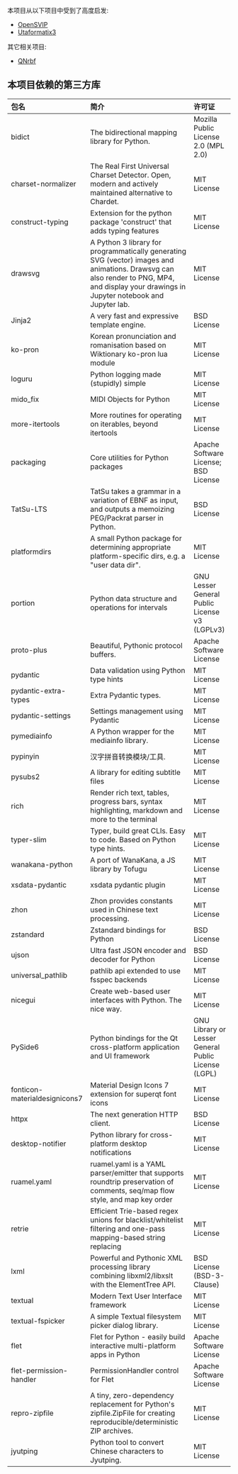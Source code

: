 本项目从以下项目中受到了高度启发:

- [OpenSVIP](https://github.com/yqzhishen/opensvip)
- [Utaformatix3](https://github.com/sdercolin/utaformatix3)

其它相关项目:

- [QNrbf](https://github.com/SineStriker/QNrbf)

## 本项目依赖的第三方库
| 包名                            | 简介                                                                                                                                                                                          | 许可证                                                 |
|:----------------------------- |:------------------------------------------------------------------------------------------------------------------------------------------------------------------------------------------- |:--------------------------------------------------- |
| bidict                        | The bidirectional mapping library for Python.                                                                                                                                               | Mozilla Public License 2.0 (MPL 2.0)                |
| charset-normalizer            | The Real First Universal Charset Detector. Open, modern and actively maintained alternative to Chardet.                                                                                     | MIT License                                         |
| construct-typing              | Extension for the python package 'construct' that adds typing features                                                                                                                      | MIT License                                         |
| drawsvg                       | A Python 3 library for programmatically generating SVG (vector) images and animations.  Drawsvg can also render to PNG, MP4, and display your drawings in Jupyter notebook and Jupyter lab. | MIT License                                         |
| Jinja2                        | A very fast and expressive template engine.                                                                                                                                                 | BSD License                                         |
| ko-pron                       | Korean pronunciation and romanisation based on Wiktionary ko-pron lua module                                                                                                                                                  | MIT License                                         |
| loguru                        | Python logging made (stupidly) simple                                                                                                                                                       | MIT License                                         |
| mido_fix                      | MIDI Objects for Python                                                                                                                                                                     | MIT License                                         |
| more-itertools                | More routines for operating on iterables, beyond itertools                                                                                                                                  | MIT License                                         |
| packaging                     | Core utilities for Python packages                                                                                                                                                          | Apache Software License; BSD License                |
| TatSu-LTS                     | TatSu takes a grammar in a variation of EBNF as input, and outputs a memoizing PEG/Packrat parser in Python.                                                                                                 | BSD License                                         |
| platformdirs                  | A small Python package for determining appropriate platform-specific dirs, e.g. a "user data dir".                                                                                          | MIT License                                         |
| portion                       | Python data structure and operations for intervals                                                                                                                                          | GNU Lesser General Public License v3 (LGPLv3)       |
| proto-plus                    | Beautiful, Pythonic protocol buffers.                                                                                                                                                       | Apache Software License                             |
| pydantic                      | Data validation using Python type hints                                                                                                                                                     | MIT License                                         |
| pydantic-extra-types          | Extra Pydantic types.                                                                                                                                                                       | MIT License                                         |
| pydantic-settings          | Settings management using Pydantic                                                                                                                                                                       | MIT License                                         |
| pymediainfo                   | A Python wrapper for the mediainfo library.                                                                                                                                                 | MIT License                                         |
| pypinyin                      | 汉字拼音转换模块/工具.                                                                                                                                                                                | MIT License                                         |
| pysubs2                       | A library for editing subtitle files                                                                                                                             | MIT License                                         |
| rich                          | Render rich text, tables, progress bars, syntax highlighting, markdown and more to the terminal                                                                                             | MIT License                                         |
| typer-slim                    | Typer, build great CLIs. Easy to code. Based on Python type hints.                                                                                                                          | MIT License                                         |
| wanakana-python               | A port of WanaKana, a JS library by Tofugu                                                                                                                                                  | MIT License                                         |
| xsdata-pydantic               | xsdata pydantic plugin                                                                                                                                                              | MIT License                                         |
| zhon                          | Zhon provides constants used in Chinese text processing.                                                                                                                                    | MIT License                                         |
| zstandard                     | Zstandard bindings for Python                                                                                                                                                               | BSD License                                         |
| ujson                         | Ultra fast JSON encoder and decoder for Python                                                                                                                                              | BSD License                                         |
| universal_pathlib             | pathlib api extended to use fsspec backends                                                                                                                                                 | MIT License                                         |
| nicegui                       | Create web-based user interfaces with Python. The nice way.                                                                                                                                 | MIT License                                         |
| PySide6                       | Python bindings for the Qt cross-platform application and UI framework                                                                                                                      | GNU Library or Lesser General Public License (LGPL) |
| fonticon-materialdesignicons7 | Material Design Icons 7 extension for superqt font icons                                                                                                                                    | MIT License                                         |
| httpx                         | The next generation HTTP client.                                                                                                                                                            | BSD License                                         |
| desktop-notifier              | Python library for cross-platform desktop notifications                                                                                                                                     | MIT License                                         |
| ruamel.yaml                   | ruamel.yaml is a YAML parser/emitter that supports roundtrip preservation of comments, seq/map flow style, and map key order                                                                | MIT License                                         |
| retrie                        | Efficient Trie-based regex unions for blacklist/whitelist filtering and one-pass mapping-based string replacing                                                            | MIT License                                         |
| lxml                          | Powerful and Pythonic XML processing library combining libxml2/libxslt with the ElementTree API.                                                                 | BSD License (BSD-3-Clause)                          |
| textual                       | Modern Text User Interface framework                                                                 | MIT License                                         |
| textual-fspicker              | A simple Textual filesystem picker dialog library.                                                   | MIT License                                         |
| flet                          | Flet for Python - easily build interactive multi-platform apps in Python                             | Apache Software License                             |
| flet-permission-handler       | PermissionHandler control for Flet                                                                   | Apache Software License                             |
| repro-zipfile                 | A tiny, zero-dependency replacement for Python's zipfile.ZipFile for creating reproducible/deterministic ZIP archives.                                                                                                                             | MIT License                                         |
| jyutping                      | Python tool to convert Chinese characters to Jyutping.                                                                                                                             | MIT License                                         |